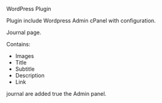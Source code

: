 WordPress Plugin

Plugin include Wordpress Admin cPanel with configuration.

Journal page.

Contains:
  * Images
  * Title
  * Subtitle
  * Description
  * Link

journal are added true the Admin panel. 
